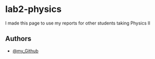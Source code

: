 # lab2-physics
I made this page to use my reports for other students taking Physics II
## Authors

- [@my_Github](https://www.github.com/hosseinMsh)
